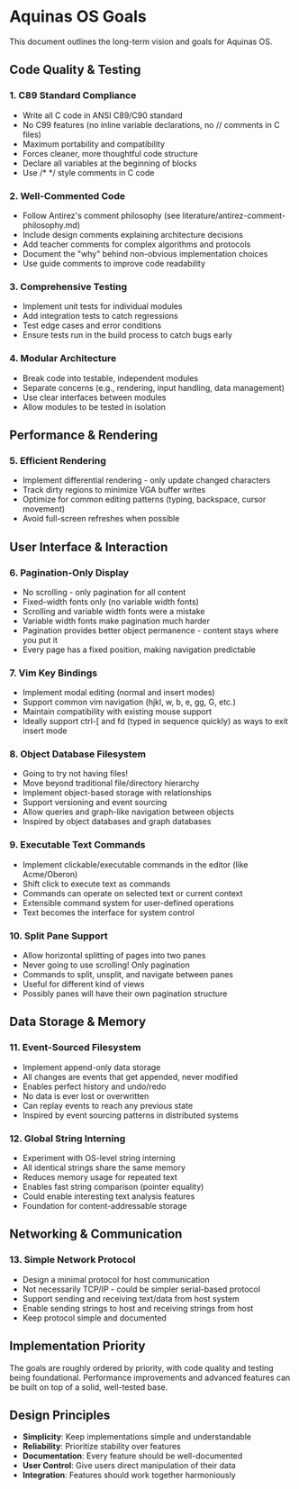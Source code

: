 # Aquinas OS Goals

This document outlines the long-term vision and goals for Aquinas OS.

## Code Quality & Testing

### 1. C89 Standard Compliance
- Write all C code in ANSI C89/C90 standard
- No C99 features (no inline variable declarations, no // comments in C files)
- Maximum portability and compatibility
- Forces cleaner, more thoughtful code structure
- Declare all variables at the beginning of blocks
- Use /* */ style comments in C code

### 2. Well-Commented Code
- Follow Antirez's comment philosophy (see literature/antirez-comment-philosophy.md)
- Include design comments explaining architecture decisions
- Add teacher comments for complex algorithms and protocols
- Document the "why" behind non-obvious implementation choices
- Use guide comments to improve code readability

### 3. Comprehensive Testing
- Implement unit tests for individual modules
- Add integration tests to catch regressions
- Test edge cases and error conditions
- Ensure tests run in the build process to catch bugs early

### 4. Modular Architecture
- Break code into testable, independent modules
- Separate concerns (e.g., rendering, input handling, data management)
- Use clear interfaces between modules
- Allow modules to be tested in isolation

## Performance & Rendering

### 5. Efficient Rendering
- Implement differential rendering - only update changed characters
- Track dirty regions to minimize VGA buffer writes
- Optimize for common editing patterns (typing, backspace, cursor movement)
- Avoid full-screen refreshes when possible

## User Interface & Interaction

### 6. Pagination-Only Display
- No scrolling - only pagination for all content
- Fixed-width fonts only (no variable width fonts)
- Scrolling and variable width fonts were a mistake
- Variable width fonts make pagination much harder
- Pagination provides better object permanence - content stays where you put it
- Every page has a fixed position, making navigation predictable

### 7. Vim Key Bindings
- Implement modal editing (normal and insert modes)
- Support common vim navigation (hjkl, w, b, e, gg, G, etc.)
- Maintain compatibility with existing mouse support
- Ideally support ctrl-[ and fd (typed in sequence quickly) as ways to exit insert mode

### 8. Object Database Filesystem
- Going to try not having files!
- Move beyond traditional file/directory hierarchy
- Implement object-based storage with relationships
- Support versioning and event sourcing
- Allow queries and graph-like navigation between objects
- Inspired by object databases and graph databases

### 9. Executable Text Commands
- Implement clickable/executable commands in the editor (like Acme/Oberon)
- Shift click to execute text as commands
- Commands can operate on selected text or current context
- Extensible command system for user-defined operations
- Text becomes the interface for system control

### 10. Split Pane Support
- Allow horizontal splitting of pages into two panes
- Never going to use scrolling! Only pagination
- Commands to split, unsplit, and navigate between panes
- Useful for different kind of views
- Possibly panes will have their own pagination structure

## Data Storage & Memory

### 11. Event-Sourced Filesystem
- Implement append-only data storage
- All changes are events that get appended, never modified
- Enables perfect history and undo/redo
- No data is ever lost or overwritten
- Can replay events to reach any previous state
- Inspired by event sourcing patterns in distributed systems

### 12. Global String Interning
- Experiment with OS-level string interning
- All identical strings share the same memory
- Reduces memory usage for repeated text
- Enables fast string comparison (pointer equality)
- Could enable interesting text analysis features
- Foundation for content-addressable storage

## Networking & Communication

### 13. Simple Network Protocol
- Design a minimal protocol for host communication
- Not necessarily TCP/IP - could be simpler serial-based protocol
- Support sending and receiving text/data from host system
- Enable sending strings to host and receiving strings from host
- Keep protocol simple and documented

## Implementation Priority

The goals are roughly ordered by priority, with code quality and testing being foundational. Performance improvements and advanced features can be built on top of a solid, well-tested base.

## Design Principles

- **Simplicity**: Keep implementations simple and understandable
- **Reliability**: Prioritize stability over features
- **Documentation**: Every feature should be well-documented
- **User Control**: Give users direct manipulation of their data
- **Integration**: Features should work together harmoniously

